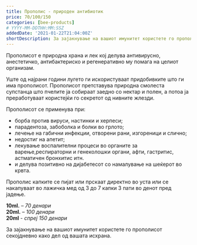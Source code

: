 ```yaml
---
title: Прополис - природен антибиотик
price: 70/100/150
categories: [bee-products]
# YYYY-MM-DDTHH:MM:SSZ
addedDate: '2021-01-22T21:04:00Z'
shortDescription: За зајакнување на вашиот имунитет користете го прополисот секојдневно како дел од вашата исхрана.
---
```


Прополисот е природна храна и лек кој делува антивирусно, анестетичко, антибактериско и регенеративно му помага на целиот организам.

Уште од најрани години лугето ги искористуваат придобивките што ги има прополисот. Прополисот претставува природна смолеста супстанца што пчелите ја собираат заедно со нектар и полен, а потоа ја преработуваат користејќи го секретот од нивните жлезди.

Прополисот се применува при:

- борба против вируси, настинки и херпеси;
- парадентоза, забоболка и болки во грлото;
- лечење на габични инфекции, отворени рани, изгореници и слично;
- недостиг на апетит;
- лекување воспалителни процеси во органите за варење,респираторни и генеколошки органи, афти, гастритис, астматичен бронхитис итн.
- и делува позитивно на дијабетесот со намалување на шеќерот во крвта.

Прополис капките се пијат или прскаат директно во уста или се накапуваат во лажичка мед од 3 до 7 капки 3 пати во денот пред јадење.

**10ml.** – *70 денари*
</br>
**20ml.** – *100 денари*
</br>
**20ml** - *спреј 150 денари*

За зајакнување на вашиот имунитет користете го прополисот секојдневно како дел од вашата исхрана.
